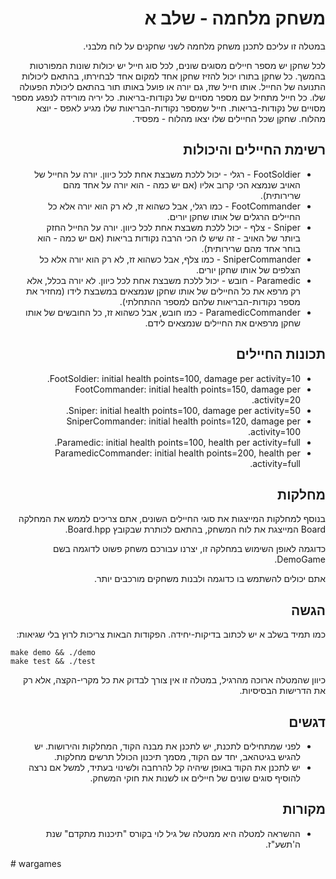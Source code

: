 <div dir="rtl" lang="he">

# משחק מלחמה - שלב א

במטלה זו עליכם לתכנן משחק מלחמה לשני שחקנים על לוח מלבני.

לכל שחקן יש מספר חיילים מסוגים שונים, לכל סוג חייל יש יכולות שונות המפורטות בהמשך.
כל שחקן בתורו יכול להזיז שחקן אחד למקום אחד לבחירתו, בהתאם ליכולות התנועה של החייל.
אותו חייל שזז, גם יורה או פועל באותו תור בהתאם ליכולת הפעולה שלו.
כל חייל מתחיל עם מספר מסויים של נקודות-בריאות.
כל יריה מורידה לנפגע מספר מסויים של נקודות-בריאות.
חייל שמספר נקודות-הבריאות שלו מגיע לאפס - יוצא מהלוח.
שחקן שכל החיילים שלו יצאו מהלוח - מפסיד.


## רשימת החיילים והיכולות

* FootSoldier - רגלי - יכול ללכת משבצת אחת לכל כיוון. יורה על החייל של האויב שנמצא הכי קרוב אליו (אם יש כמה - הוא יורה על אחד מהם שרירותית).
* FootCommander - כמו רגלי, אבל כשהוא זז, לא רק הוא יורה אלא כל החיילים הרגלים של אותו שחקן יורים.
* Sniper - צלף - יכול ללכת משבצת אחת לכל כיוון. יורה על החייל החזק ביותר של האויב - זה שיש לו הכי הרבה נקודות בריאות (אם יש כמה - הוא בוחר אחד מהם שרירותית).
* SniperCommander - כמו צלף, אבל כשהוא זז, לא רק הוא יורה אלא כל הצלפים של אותו שחקן יורים.
* Paramedic - חובש - יכול ללכת משבצת אחת לכל כיוון. לא יורה בכלל, אלא רק מרפא את כל החיילים של אותו שחקן שנמצאים במשבצת לידו (מחזיר את מספר נקודות-הבריאות שלהם למספר ההתחלתי).
* ParamedicCommander - כמו חובש, אבל כשהוא זז, כל החובשים של אותו שחקן מרפאים את החיילים שנמצאים לידם.

## תכונות החיילים

* FootSoldier: initial health points=100, damage per activity=10.
* FootCommander: initial health points=150, damage per activity=20.
* Sniper: initial health points=100, damage per activity=50.
* SniperCommander: initial health points=120, damage per activity=100.
* Paramedic: initial health points=100, health per activity=full.
* ParamedicCommander: initial health points=200, health per activity=full.

## מחלקות

בנוסף למחלקות המייצגות את סוגי החיילים השונים, אתם צריכים לממש את המחלקה 
Board
המייצגת את לוח המשחק, בהתאם לכותרת שבקובץ Board.hpp.

כדוגמה לאופן השימוש במחלקה זו, יצרנו עבורכם משחק פשוט לדוגמה בשם
DemoGame.

אתם יכולים להשתמש בו כדוגמה ולבנות משחקים מורכבים יותר.


## הגשה

כמו תמיד בשלב א יש לכתוב בדיקות-יחידה. הפקודות הבאות צריכות לרוץ בלי שגיאות:

<div dir='ltr'>

    make demo && ./demo
	make test && ./test

</div>

כיוון שהמטלה ארוכה מהרגיל, במטלה זו אין צורך לבדוק את כל מקרי-הקצה,
אלא רק את הדרישות הבסיסיות.

## דגשים

* לפני שמתחילים לתכנת, יש לתכנן את מבנה הקוד, המחלקות והירושות. יש להגיש בגיטהאב, יחד עם הקוד, מסמך תיכנון הכולל תרשים מחלקות.
* יש לתכנן את הקוד באופן שיהיה קל להרחבה ולשינוי בעתיד, למשל אם נרצה להוסיף סוגים שונים של חיילים או לשנות את חוקי המשחק.


## מקורות

* ההשראה למטלה היא ממטלה של גיל לוי בקורס "תיכנות מתקדם" שנת ה'תשע"ז.

</div>
# wargames
